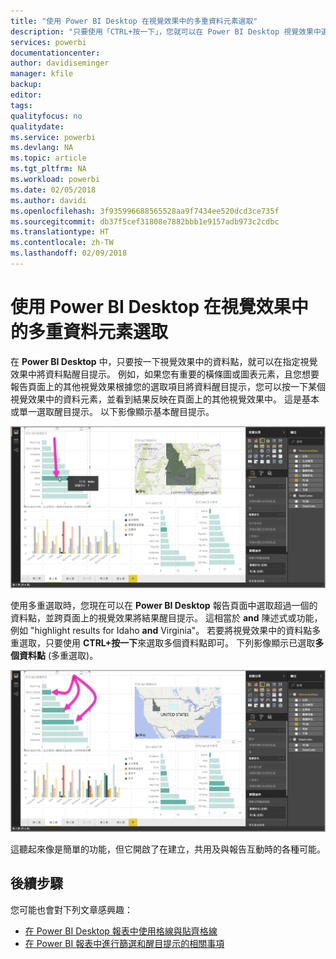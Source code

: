 ```yaml
---
title: "使用 Power BI Desktop 在視覺效果中的多重資料元素選取"
description: "只要使用「CTRL+按一下」，您就可以在 Power BI Desktop 視覺效果中選取多個資料點"
services: powerbi
documentationcenter: 
author: davidiseminger
manager: kfile
backup: 
editor: 
tags: 
qualityfocus: no
qualitydate: 
ms.service: powerbi
ms.devlang: NA
ms.topic: article
ms.tgt_pltfrm: NA
ms.workload: powerbi
ms.date: 02/05/2018
ms.author: davidi
ms.openlocfilehash: 3f935996688565528aa9f7434ee520dcd3ce735f
ms.sourcegitcommit: db37f5cef31808e7882bbb1e9157adb973c2cdbc
ms.translationtype: HT
ms.contentlocale: zh-TW
ms.lasthandoff: 02/09/2018
---
```

# <a name="multi-select-data-elements-in-visuals-using-power-bi-desktop"></a>使用 Power BI Desktop 在視覺效果中的多重資料元素選取

在 **Power BI Desktop** 中，只要按一下視覺效果中的資料點，就可以在指定視覺效果中將資料點醒目提示。 例如，如果您有重要的橫條圖或圖表元素，且您想要報告頁面上的其他視覺效果根據您的選取項目將資料醒目提示，您可以按一下某個視覺效果中的資料元素，並看到結果反映在頁面上的其他視覺效果中。 這是基本或單一選取醒目提示。 以下影像顯示基本醒目提示。 

![](media/desktop-multi-select/multi-select_01.png)

使用多重選取時，您現在可以在 **Power BI Desktop** 報告頁面中選取超過一個的資料點，並跨頁面上的視覺效果將結果醒目提示。 這相當於 **and** 陳述式或功能，例如 "highlight results for Idaho **and** Virginia"。 若要將視覺效果中的資料點多重選取，只要使用 **CTRL+按一下**來選取多個資料點即可。 下列影像顯示已選取**多個資料點** (多重選取)。

![](media/desktop-multi-select/multi-select_02.png)

這聽起來像是簡單的功能，但它開啟了在建立，共用及與報告互動時的各種可能。 

## <a name="next-steps"></a>後續步驟

您可能也會對下列文章感興趣：

* [在 Power BI Desktop 報表中使用格線與貼齊格線](desktop-gridlines-snap-to-grid.md)
* [在 Power BI 報表中進行篩選和醒目提示的相關事項](power-bi-reports-filters-and-highlighting.md)

